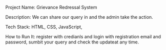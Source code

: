 Project Name: Grievance Redressal System

Description: We can share our query in and the admin take the action.

Tech Stack: HTML, CSS, JavaScript,

How to Run It: register with credianls and login with registration email and password, sumbit your query and check the updateat any time.
